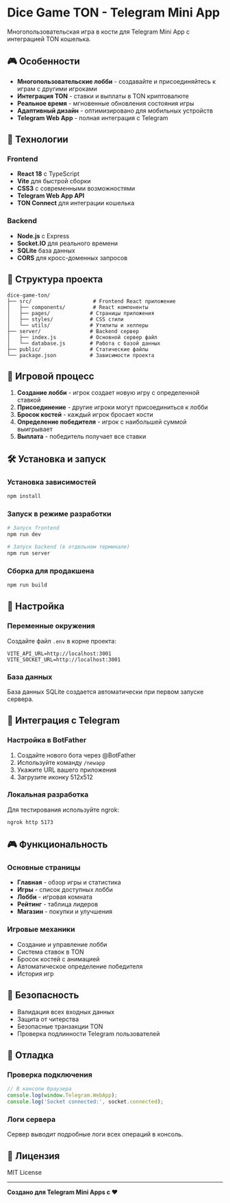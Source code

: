 # Dice Game TON - Telegram Mini App

Многопользовательская игра в кости для Telegram Mini App с интеграцией TON кошелька.

## 🎮 Особенности

- **Многопользовательские лобби** - создавайте и присоединяйтесь к играм с другими игроками
- **Интеграция TON** - ставки и выплаты в TON криптовалюте
- **Реальное время** - мгновенные обновления состояния игры
- **Адаптивный дизайн** - оптимизировано для мобильных устройств
- **Telegram Web App** - полная интеграция с Telegram

## 🚀 Технологии

### Frontend
- **React 18** с TypeScript
- **Vite** для быстрой сборки
- **CSS3** с современными возможностями
- **Telegram Web App API**
- **TON Connect** для интеграции кошелька

### Backend
- **Node.js** с Express
- **Socket.IO** для реального времени
- **SQLite** база данных
- **CORS** для кросс-доменных запросов

## 📁 Структура проекта

```
dice-game-ton/
├── src/                    # Frontend React приложение
│   ├── components/         # React компоненты
│   ├── pages/             # Страницы приложения
│   ├── styles/            # CSS стили
│   └── utils/             # Утилиты и хелперы
├── server/                # Backend сервер
│   ├── index.js           # Основной сервер файл
│   └── database.js        # Работа с базой данных
├── public/                # Статические файлы
└── package.json           # Зависимости проекта
```

## 🎯 Игровой процесс

1. **Создание лобби** - игрок создает новую игру с определенной ставкой
2. **Присоединение** - другие игроки могут присоединиться к лобби
3. **Бросок костей** - каждый игрок бросает кости
4. **Определение победителя** - игрок с наибольшей суммой выигрывает
5. **Выплата** - победитель получает все ставки

## 🛠 Установка и запуск

### Установка зависимостей
```bash
npm install
```

### Запуск в режиме разработки
```bash
# Запуск frontend
npm run dev

# Запуск backend (в отдельном терминале)
npm run server
```

### Сборка для продакшена
```bash
npm run build
```

## 🔧 Настройка

### Переменные окружения
Создайте файл `.env` в корне проекта:
```
VITE_API_URL=http://localhost:3001
VITE_SOCKET_URL=http://localhost:3001
```

### База данных
База данных SQLite создается автоматически при первом запуске сервера.

## 📱 Интеграция с Telegram

### Настройка в BotFather
1. Создайте нового бота через @BotFather
2. Используйте команду `/newapp`
3. Укажите URL вашего приложения
4. Загрузите иконку 512x512

### Локальная разработка
Для тестирования используйте ngrok:
```bash
ngrok http 5173
```

## 🎮 Функциональность

### Основные страницы
- **Главная** - обзор игры и статистика
- **Игры** - список доступных лобби
- **Лобби** - игровая комната
- **Рейтинг** - таблица лидеров
- **Магазин** - покупки и улучшения

### Игровые механики
- Создание и управление лобби
- Система ставок в TON
- Бросок костей с анимацией
- Автоматическое определение победителя
- История игр

## 🔐 Безопасность

- Валидация всех входных данных
- Защита от читерства
- Безопасные транзакции TON
- Проверка подлинности Telegram пользователей

## 🐛 Отладка

### Проверка подключения
```javascript
// В консоли браузера
console.log(window.Telegram.WebApp);
console.log('Socket connected:', socket.connected);
```

### Логи сервера
Сервер выводит подробные логи всех операций в консоль.

## 📄 Лицензия

MIT License

---

**Создано для Telegram Mini Apps с ❤️**
